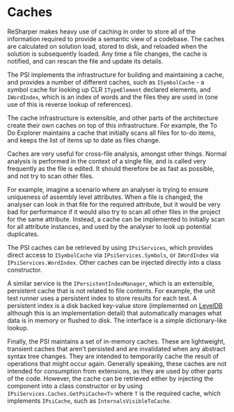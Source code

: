 ---
---

# Caches

ReSharper makes heavy use of caching in order to store all of the information required to provide a semantic view of a codebase. The caches are calculated on solution load, stored to disk, and reloaded when the solution is subsequently loaded. Any time a file changes, the cache is notified, and can rescan the file and update its details.

The PSI implements the infrastructure for building and maintaining a cache, and provides a number of different caches, such as `ISymbolCache` - a symbol cache for looking up CLR `ITypeElement` declared elements, and `IWordIndex`, which is an index of words and the files they are used in (one use of this is reverse lookup of references).

The cache infrastructure is extensible, and other parts of the architecture create their own caches on top of this infrastructure. For example, the To Do Explorer maintains a cache that initially scans all files for to-do items, and keeps the list of items up to date as files change.

Caches are very useful for cross-file analysis, amongst other things. Normal analysis is performed in the context of a single file, and is called very frequently as the file is edited. It should therefore be as fast as possible, and not try to scan other files.

For example, imagine a scenario where an analyser is trying to ensure uniqueness of assembly level attributes. When a file is changed, the analyser can look in that file for the required attribute, but it would be very bad for performance if it would also try to scan all other files in the project for the same attribute. Instead, a cache can be implemented to initially scan for all attribute instances, and used by the analyser to look up potential duplicates.

The PSI caches can be retrieved by using `IPsiServices`, which provides direct access to `ISymbolCache` via `IPsiServices.Symbols`, or `IWordIndex` via `IPsiServices.WordIndex`. Other caches can be injected directly into a class constructor. 

A similar service is the `IPersistentIndexManager`, which is an extensible, persistent cache that is not related to file contents. For example, the unit test runner uses a persistent index to store results for each test. A persistent index is a disk backed key-value store (implemented on [LevelDB](http://en.wikipedia.org/wiki/LevelDB) although this is an implementation detail) that automatically manages what data is in memory or flushed to disk. The interface is a simple dictionary-like lookup.

Finally, the PSI maintains a set of in-memory caches. These are lightweight, transient caches that aren't persisted and are invalidated when any abstract syntax tree changes. They are intended to temporarily cache the result of operations that might occur again. Generally speaking, these caches are not intended for consumption from extensions, as they are used by other parts of the code. However, the cache can be retrieved either by injecting the component into a class constructor or by using `IPsiServices.Caches.GetPsiCache<T>` where `T` is the required cache, which implements `IPsiCache`, such as `InternalsVisibleToCache`.

